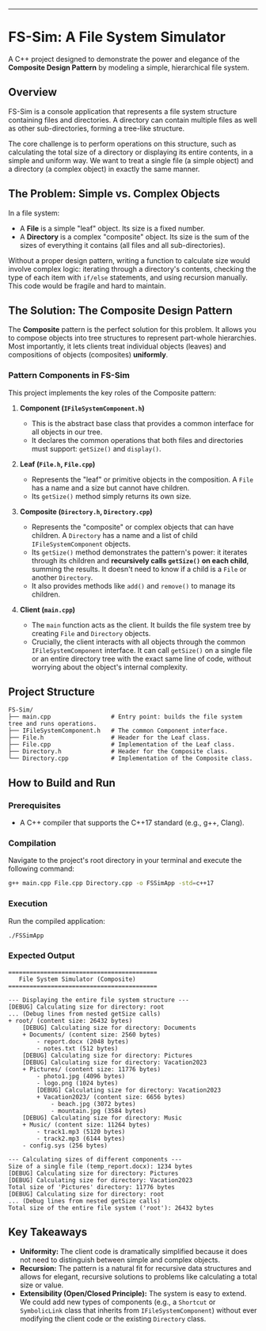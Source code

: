 
---

# FS-Sim: A File System Simulator

A C++ project designed to demonstrate the power and elegance of the **Composite Design Pattern** by modeling a simple, hierarchical file system.

## Overview

FS-Sim is a console application that represents a file system structure containing files and directories. A directory can contain multiple files as well as other sub-directories, forming a tree-like structure.

The core challenge is to perform operations on this structure, such as calculating the total size of a directory or displaying its entire contents, in a simple and uniform way. We want to treat a single file (a simple object) and a directory (a complex object) in exactly the same manner.

## The Problem: Simple vs. Complex Objects

In a file system:
-   A **File** is a simple "leaf" object. Its size is a fixed number.
-   A **Directory** is a complex "composite" object. Its size is the sum of the sizes of everything it contains (all files and all sub-directories).

Without a proper design pattern, writing a function to calculate size would involve complex logic: iterating through a directory's contents, checking the type of each item with `if/else` statements, and using recursion manually. This code would be fragile and hard to maintain.

## The Solution: The Composite Design Pattern

The **Composite** pattern is the perfect solution for this problem. It allows you to compose objects into tree structures to represent part-whole hierarchies. Most importantly, it lets clients treat individual objects (leaves) and compositions of objects (composites) **uniformly**.

### Pattern Components in FS-Sim

This project implements the key roles of the Composite pattern:

1.  **Component (`IFileSystemComponent.h`)**
    *   This is the abstract base class that provides a common interface for all objects in our tree.
    *   It declares the common operations that both files and directories must support: `getSize()` and `display()`.

2.  **Leaf (`File.h`, `File.cpp`)**
    *   Represents the "leaf" or primitive objects in the composition. A `File` has a name and a size but cannot have children.
    *   Its `getSize()` method simply returns its own size.

3.  **Composite (`Directory.h`, `Directory.cpp`)**
    *   Represents the "composite" or complex objects that can have children. A `Directory` has a name and a list of child `IFileSystemComponent` objects.
    *   Its `getSize()` method demonstrates the pattern's power: it iterates through its children and **recursively calls `getSize()` on each child**, summing the results. It doesn't need to know if a child is a `File` or another `Directory`.
    *   It also provides methods like `add()` and `remove()` to manage its children.

4.  **Client (`main.cpp`)**
    *   The `main` function acts as the client. It builds the file system tree by creating `File` and `Directory` objects.
    *   Crucially, the client interacts with all objects through the common `IFileSystemComponent` interface. It can call `getSize()` on a single file or an entire directory tree with the exact same line of code, without worrying about the object's internal complexity.

## Project Structure

```
FS-Sim/
├── main.cpp                 # Entry point: builds the file system tree and runs operations.
├── IFileSystemComponent.h   # The common Component interface.
├── File.h                   # Header for the Leaf class.
├── File.cpp                 # Implementation of the Leaf class.
├── Directory.h              # Header for the Composite class.
└── Directory.cpp            # Implementation of the Composite class.
```

## How to Build and Run

### Prerequisites
- A C++ compiler that supports the C++17 standard (e.g., g++, Clang).

### Compilation
Navigate to the project's root directory in your terminal and execute the following command:
```bash
g++ main.cpp File.cpp Directory.cpp -o FSSimApp -std=c++17
```

### Execution
Run the compiled application:
```bash
./FSSimApp
```

### Expected Output
```
==========================================
   File System Simulator (Composite)      
==========================================

--- Displaying the entire file system structure ---
[DEBUG] Calculating size for directory: root
... (Debug lines from nested getSize calls)
+ root/ (content size: 26432 bytes)
    [DEBUG] Calculating size for directory: Documents
    + Documents/ (content size: 2560 bytes)
        - report.docx (2048 bytes)
        - notes.txt (512 bytes)
    [DEBUG] Calculating size for directory: Pictures
    [DEBUG] Calculating size for directory: Vacation2023
    + Pictures/ (content size: 11776 bytes)
        - photo1.jpg (4096 bytes)
        - logo.png (1024 bytes)
        [DEBUG] Calculating size for directory: Vacation2023
        + Vacation2023/ (content size: 6656 bytes)
            - beach.jpg (3072 bytes)
            - mountain.jpg (3584 bytes)
    [DEBUG] Calculating size for directory: Music
    + Music/ (content size: 11264 bytes)
        - track1.mp3 (5120 bytes)
        - track2.mp3 (6144 bytes)
    - config.sys (256 bytes)

--- Calculating sizes of different components ---
Size of a single file (temp_report.docx): 1234 bytes
[DEBUG] Calculating size for directory: Pictures
[DEBUG] Calculating size for directory: Vacation2023
Total size of 'Pictures' directory: 11776 bytes
[DEBUG] Calculating size for directory: root
... (Debug lines from nested getSize calls)
Total size of the entire file system ('root'): 26432 bytes
```

## Key Takeaways

-   **Uniformity:** The client code is dramatically simplified because it does not need to distinguish between simple and complex objects.
-   **Recursion:** The pattern is a natural fit for recursive data structures and allows for elegant, recursive solutions to problems like calculating a total size or value.
-   **Extensibility (Open/Closed Principle):** The system is easy to extend. We could add new types of components (e.g., a `Shortcut` or `SymbolicLink` class that inherits from `IFileSystemComponent`) without ever modifying the client code or the existing `Directory` class.
